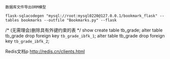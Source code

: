 `数据库文件导出ORM模型`
```shell
flask-sqlacodegen "mysql://root:mysql0220@127.0.0.1/bookmark_flask" --tables bookmarks --outfile "Bookmarks.py" --flask

```


/* (无需理会)删除具有外键约束的表 */
show create table tb_grade;
alter table tb_grade drop foreign key `tb_grade_ibfk_1`;
alter table tb_grade drop foreign key `tb_grade_ibfk_2`;


Redis文档p
http://redis.cn/clients.html

